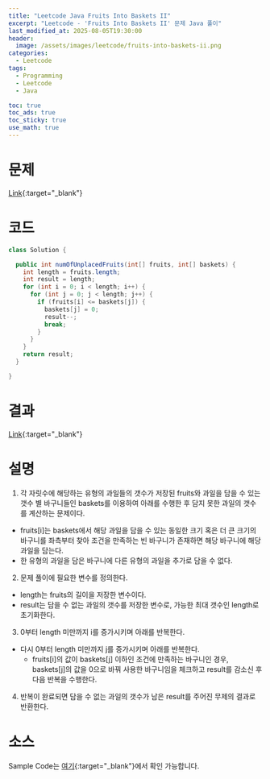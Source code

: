 ```yaml
---
title: "Leetcode Java Fruits Into Baskets II"
excerpt: "Leetcode - 'Fruits Into Baskets II' 문제 Java 풀이"
last_modified_at: 2025-08-05T19:30:00
header:
  image: /assets/images/leetcode/fruits-into-baskets-ii.png
categories:
  - Leetcode
tags:
  - Programming
  - Leetcode
  - Java

toc: true
toc_ads: true
toc_sticky: true
use_math: true
---
```

# 문제
[Link](https://leetcode.com/problems/fruits-into-baskets-ii/){:target="_blank"}

# 코드
```java
class Solution {

  public int numOfUnplacedFruits(int[] fruits, int[] baskets) {
    int length = fruits.length;
    int result = length;
    for (int i = 0; i < length; i++) {
      for (int j = 0; j < length; j++) {
        if (fruits[i] <= baskets[j]) {
          baskets[j] = 0;
          result--;
          break;
        }
      }
    }
    return result;
  }

}
```

# 결과
[Link](https://leetcode.com/problems/fruits-into-baskets-ii/submissions/1724223950/){:target="_blank"}

# 설명
1. 각 자릿수에 해당하는 유형의 과일들의 갯수가 저장된 fruits와 과일을 담을 수 있는 갯수 별 바구니들인 baskets를 이용하여 아래를 수행한 후 담지 못한 과일의 갯수를 계산하는 문제이다.
- fruits[i]는 baskets에서 해당 과일을 담을 수 있는 동일한 크기 혹은 더 큰 크기의 바구니를 좌측부터 찾아 조건을 만족하는 빈 바구니가 존재하면 해당 바구니에 해당 과일을 담는다.
- 한 유형의 과일을 담은 바구니에 다른 유형의 과일을 추가로 담을 수 없다.

2. 문제 풀이에 필요한 변수를 정의한다.
- length는 fruits의 길이을 저장한 변수이다.
- result는 담을 수 없는 과일의 갯수를 저장한 변수로, 가능한 최대 갯수인 length로 초기화한다.

3. 0부터 length 미만까지 i를 증가시키며 아래를 반복한다.
- 다시 0부터 length 미만까지 j를 증가시키며 아래를 반복한다.
  - fruits[i]의 값이 baskets[j] 이하인 조건에 만족하는 바구니인 경우, baskets[j]의 값을 0으로 바꿔 사용한 바구니임을 체크하고 result를 감소신 후 다음 반복을 수행한다.

4. 반복이 완료되면 담을 수 없는 과일의 갯수가 남은 result를 주어진 무제의 결과로 반환한다.

# 소스
Sample Code는 [여기](https://github.com/GracefulSoul/leetcode/blob/master/src/main/java/gracefulsoul/problems/FruitsIntoBasketsII.java){:target="_blank"}에서 확인 가능합니다.